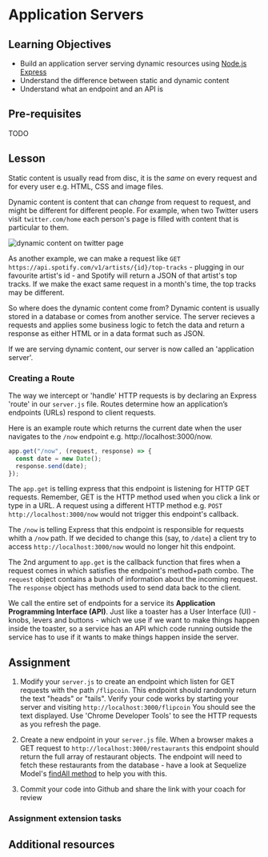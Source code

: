 # Application Servers

## Learning Objectives

- Build an application server serving dynamic resources using [Node.js Express](https://expressjs.com/)
- Understand the difference between static and dynamic content
- Understand what an endpoint and an API is

## Pre-requisites

TODO

## Lesson

Static content is usually read from disc, it is the <em>same</em> on every request and for every user e.g. HTML, CSS and image files.

Dynamic content is content that can <em>change</em> from request to request, and might be different for different people. For example, when two Twitter users visit `twitter.com/home` each person's page is filled with content that is particular to them.

![dynamic content on twitter page](https://user-images.githubusercontent.com/1316724/113910233-7fea8600-97d0-11eb-96fb-226c84b4ceef.jpg)

As another example, we can make a request like `GET https://api.spotify.com/v1/artists/{id}/top-tracks` - plugging in our favourite artist's id - and Spotify will return a JSON of that artist's top tracks. If we make the exact same request in a month's time, the top tracks may be different.

So where does the dynamic content come from? Dynamic content is usually stored in a database or comes from another service. The server recieves a requests and applies some business logic to fetch the data and return a response as either HTML or in a data format such as JSON.

If we are serving dynamic content, our server is now called an 'application server'.

### Creating a Route

The way we intercept or 'handle' HTTP requests is by declaring an Express 'route' in our `server.js` file. Routes determine how an application’s endpoints (URLs) respond to client requests.

Here is an example route which returns the current date when the user navigates to the `/now` endpoint e.g. http://localhost:3000/now.

```javascript
app.get("/now", (request, response) => {
  const date = new Date();
  response.send(date);
});
```

The `app.get` is telling express that this endpoint is listening for HTTP GET requests. Remember, GET is the HTTP method used when you click a link or type in a URL. A request using a different HTTP method e.g. `POST http://localhost:3000/now` would not trigger this endpoint's callback.

The `/now` is telling Express that this endpoint is responsible for requests whith a `/now` path. If we decided to change this (say, to `/date`) a client try to access `http://localhost:3000/now` would no longer hit this endpoint.

The 2nd argument to `app.get` is the callback function that fires when a request comes in which satisfies the endpoint's method+path combo. The `request` object contains a bunch of information about the incoming request. The `response` object has methods used to send data back to the client.

We call the entire set of endpoints for a service its **Application Programming Interface (API)**. Just like a toaster has a User Interface (UI) - knobs, levers and buttons - which we use if we want to make things happen inside the toaster, so a service has an API which code running outside the service has to use if it wants to make things happen inside the server.

## Assignment

1. Modify your `server.js` to create an endpoint which listen for GET requests with the path `/flipcoin`. This endpoint should randomly return the text "heads" or "tails". Verify your code works by starting your server and visiting `http://localhost:3000/flipcoin` You should see the text displayed. Use 'Chrome Developer Tools' to see the HTTP requests as you refresh the page.
   
2. Create a new endpoint in your `server.js` file. When a browser makes a GET request to `http://localhost:3000/restaurants` this endpoint should return the full array of restaurant objects. The endpoint will need to fetch these restaurants from the database - have a look at Sequelize Model's [findAll method](https://sequelize.org/master/class/lib/model.js~Model.html#static-method-findAll) to help you with this.

3. Commit your code into Github and share the link with your coach for review

### Assignment extension tasks


## Additional resources

